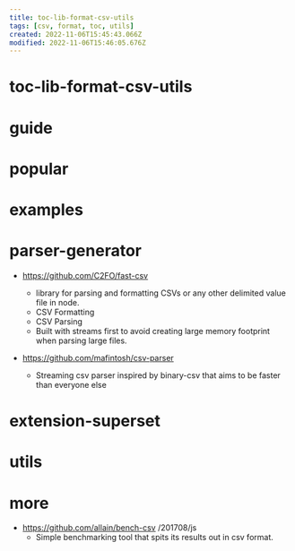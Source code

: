 ```yaml
---
title: toc-lib-format-csv-utils
tags: [csv, format, toc, utils]
created: 2022-11-06T15:45:43.066Z
modified: 2022-11-06T15:46:05.676Z
---
```


# toc-lib-format-csv-utils

# guide

# popular

# examples

# parser-generator
- https://github.com/C2FO/fast-csv
  - library for parsing and formatting CSVs or any other delimited value file in node.
  - CSV Formatting
  - CSV Parsing
  - Built with streams first to avoid creating large memory footprint when parsing large files.

- https://github.com/mafintosh/csv-parser
  - Streaming csv parser inspired by binary-csv that aims to be faster than everyone else
# extension-superset

# utils

# more
- https://github.com/allain/bench-csv /201708/js
  - Simple benchmarking tool that spits its results out in csv format.
